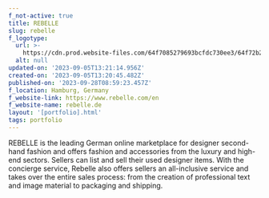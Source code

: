 ```yaml
---
f_not-active: true
title: REBELLE
slug: rebelle
f_logotype:
  url: >-
    https://cdn.prod.website-files.com/64f7085279693bcfdc730ee3/64f72b26c41706b67ed0f793_rebelle.png
  alt: null
updated-on: '2023-09-05T13:21:14.956Z'
created-on: '2023-09-05T13:20:45.482Z'
published-on: '2023-09-28T08:59:23.457Z'
f_location: Hamburg, Germany
f_website-link: https://www.rebelle.com/en
f_website-name: rebelle.de
layout: '[portfolio].html'
tags: portfolio
---
```


REBELLE is the leading German online marketplace for designer second-hand fashion and offers fashion and accessories from the luxury and high-end sectors. Sellers can list and sell their used designer items. With the concierge service, Rebelle also offers sellers an all-inclusive service and takes over the entire sales process: from the creation of professional text and image material to packaging and shipping.

  

‍
